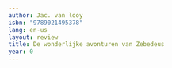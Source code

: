 ```yaml
---
author: Jac. van looy
isbn: "9789021495378"
lang: en-us
layout: review
title: De wonderlijke avonturen van Zebedeus
year: 0
---
```

